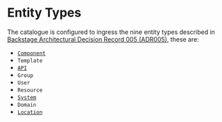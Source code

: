 # Entity Types

The catalogue is configured to ingress the nine entity types described in [Backstage Architectural Decision Record 005 (ADR005)](https://backstage.io/docs/architecture-decisions/adrs-adr005), these are:

- [`Component`](../explanations/component.md)
- `Template`
- [`API`](../explanations/api.md)
- `Group`
- `User`
- `Resource`
- [`System`](../explanations/system.md)
- `Domain`
- [`Location`](../explanations/location.md)
